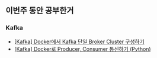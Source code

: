 ## 이번주 동안 공부한거
### Kafka
- [[Kafka] Docker에서 Kafka 단일 Broker Cluster 구성하기](https://noooey.tistory.com/52)
- [[Kafka] Docker로 Producer, Consumer 통신하기 (Python)](https://noooey.tistory.com/53)
